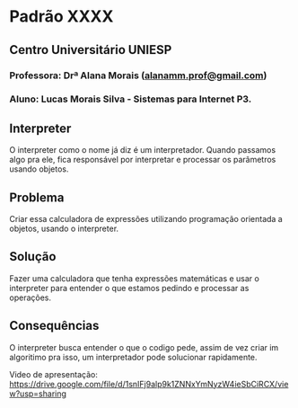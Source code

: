 # Padrão XXXX

## Centro Universitário UNIESP

### Professora: Drª Alana Morais ([alanamm.prof@gmail.com](mailto:alanamm.prof@gmail.com))

### Aluno: Lucas Morais Silva - Sistemas para Internet P3.

## Interpreter 
  O interpreter como o nome já diz é um interpretador. Quando passamos algo pra ele, 
  fica responsável por interpretar e processar os parâmetros usando objetos. 


## Problema
  Criar essa calculadora de expressões utilizando programação 
  orientada a objetos, usando o interpreter.


## Solução
Fazer uma calculadora que tenha expressões matemáticas e 
usar o interpreter para  entender o que estamos pedindo e processar as operações.


## Consequências
O interpreter busca entender o que o codigo pede, assim de vez criar im algoritimo pra isso, um interpretador pode solucionar rapidamente.


Video de apresentação:  https://drive.google.com/file/d/1snIFj9alp9k1ZNNxYmNyzW4ieSbCiRCX/view?usp=sharing
